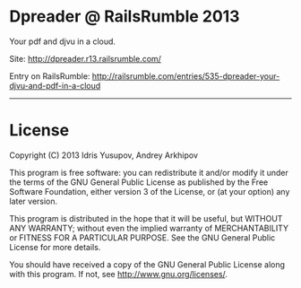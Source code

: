 Dpreader @ RailsRumble 2013
========================

Your pdf and djvu in a cloud.

Site: http://dpreader.r13.railsrumble.com/

Entry on RailsRumble: http://railsrumble.com/entries/535-dpreader-your-djvu-and-pdf-in-a-cloud

________________________

# License

Copyright (C) 2013 Idris Yusupov, Andrey Arkhipov

This program is free software: you can redistribute it and/or modify
it under the terms of the GNU General Public License as published by
the Free Software Foundation, either version 3 of the License, or
(at your option) any later version.

This program is distributed in the hope that it will be useful,
but WITHOUT ANY WARRANTY; without even the implied warranty of
MERCHANTABILITY or FITNESS FOR A PARTICULAR PURPOSE.  See the
GNU General Public License for more details.

You should have received a copy of the GNU General Public License
along with this program.  If not, see <http://www.gnu.org/licenses/>.
